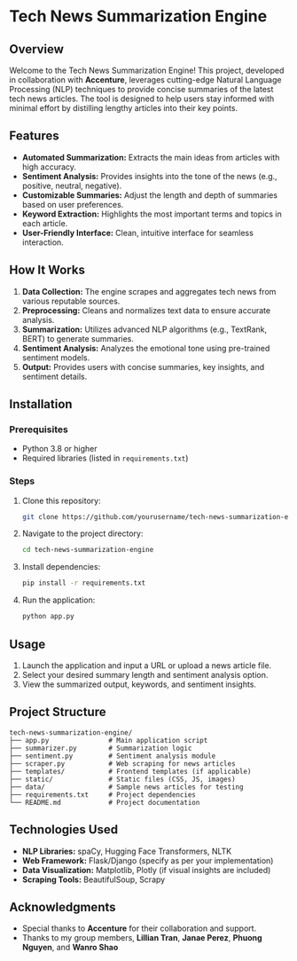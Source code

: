 # Tech News Summarization Engine

## Overview
Welcome to the Tech News Summarization Engine! This project, developed in collaboration with **Accenture**, leverages cutting-edge Natural Language Processing (NLP) techniques to provide concise summaries of the latest tech news articles. The tool is designed to help users stay informed with minimal effort by distilling lengthy articles into their key points.

## Features
- **Automated Summarization:** Extracts the main ideas from articles with high accuracy.
- **Sentiment Analysis:** Provides insights into the tone of the news (e.g., positive, neutral, negative).
- **Customizable Summaries:** Adjust the length and depth of summaries based on user preferences.
- **Keyword Extraction:** Highlights the most important terms and topics in each article.
- **User-Friendly Interface:** Clean, intuitive interface for seamless interaction.

## How It Works
1. **Data Collection:** The engine scrapes and aggregates tech news from various reputable sources.
2. **Preprocessing:** Cleans and normalizes text data to ensure accurate analysis.
3. **Summarization:** Utilizes advanced NLP algorithms (e.g., TextRank, BERT) to generate summaries.
4. **Sentiment Analysis:** Analyzes the emotional tone using pre-trained sentiment models.
5. **Output:** Provides users with concise summaries, key insights, and sentiment details.

## Installation
### Prerequisites
- Python 3.8 or higher
- Required libraries (listed in `requirements.txt`)

### Steps
1. Clone this repository:
   ```bash
   git clone https://github.com/yourusername/tech-news-summarization-engine.git
   ```
2. Navigate to the project directory:
   ```bash
   cd tech-news-summarization-engine
   ```
3. Install dependencies:
   ```bash
   pip install -r requirements.txt
   ```
4. Run the application:
   ```bash
   python app.py
   ```

## Usage
1. Launch the application and input a URL or upload a news article file.
2. Select your desired summary length and sentiment analysis option.
3. View the summarized output, keywords, and sentiment insights.

## Project Structure
```plaintext
tech-news-summarization-engine/
├── app.py               # Main application script
├── summarizer.py        # Summarization logic
├── sentiment.py         # Sentiment analysis module
├── scraper.py           # Web scraping for news articles
├── templates/           # Frontend templates (if applicable)
├── static/              # Static files (CSS, JS, images)
├── data/                # Sample news articles for testing
├── requirements.txt     # Project dependencies
└── README.md            # Project documentation
```

## Technologies Used
- **NLP Libraries:** spaCy, Hugging Face Transformers, NLTK
- **Web Framework:** Flask/Django (specify as per your implementation)
- **Data Visualization:** Matplotlib, Plotly (if visual insights are included)
- **Scraping Tools:** BeautifulSoup, Scrapy

## Acknowledgments
- Special thanks to **Accenture** for their collaboration and support.
- Thanks to my group members, **Lillian Tran**, **Janae Perez**, **Phuong Nguyen**, and **Wanro Shao**
